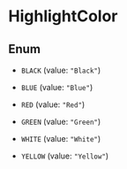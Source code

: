 

# HighlightColor

## Enum


* `BLACK` (value: `"Black"`)

* `BLUE` (value: `"Blue"`)

* `RED` (value: `"Red"`)

* `GREEN` (value: `"Green"`)

* `WHITE` (value: `"White"`)

* `YELLOW` (value: `"Yellow"`)



